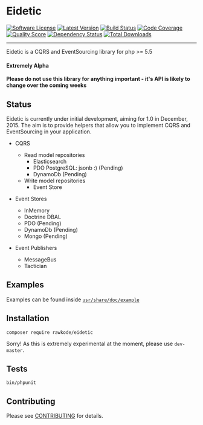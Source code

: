 # Eidetic

[![Software License](https://img.shields.io/github/license/rawkode/eidetic.svg?style=flat-square)](LICENSE)
[![Latest Version](https://img.shields.io/packagist/v/rawkode/eidetic.svg?style=flat-square)](https://packagist.org/packages/rawkode/eidetic)
[![Build Status](https://img.shields.io/travis/rawkode/eidetic/master.svg?style=flat-square)](https://travis-ci.org/rawkode/eidetic)
[![Code Coverage](https://img.shields.io/scrutinizer/coverage/g/rawkode/eidetic.svg?style=flat-square)](https://scrutinizer-ci.com/g/rawkode/eidetic)
[![Quality Score](https://img.shields.io/scrutinizer/g/rawkode/eidetic.svg?style=flat-square)](https://scrutinizer-ci.com/g/rawkode/eidetic)
[![Dependency Status](https://www.versioneye.com/user/projects/56589be1ff016c002c001d57/badge.svg?style=flat)](https://www.versioneye.com/user/projects/56589be1ff016c002c001d57)
[![Total Downloads](https://img.shields.io/packagist/dt/rawkode/eidetic.svg?style=flat-square)](https://packagist.org/packages/rawkode/eidetic)

---
Eidetic is a CQRS and EventSourcing library for php >= 5.5

#### Extremely Alpha
**Please do not use this library for anything important - it's API is likely to change over the coming weeks**

## Status
Eidetic is currently under initial development, aiming for 1.0 in December, 2015. The aim is to provide helpers that allow you to implement CQRS and EventSourcing in your application.

- CQRS
  - Read model repositories
    - Elasticsearch
    - PDO PostgreSQL: jsonb :) (Pending)
    - DynamoDb (Pending)
  - Write model repositories
    - Event Store


- Event Stores
  - InMemory
  - Doctrine DBAL
  - PDO (Pending)
  - DynamoDb (Pending)
  - Mongo (Pending)


- Event Publishers
  - MessageBus
  - Tactician


## Examples
Examples can be found inside [`usr/share/doc/example`](usr/share/doc/example)

## Installation
```composer require rawkode/eidetic```

Sorry! As this is extremely experimental at the moment, please use ```dev-master```.

## Tests

~~~
bin/phpunit
~~~

## Contributing

Please see [CONTRIBUTING](CONTRIBUTING.md) for details.
